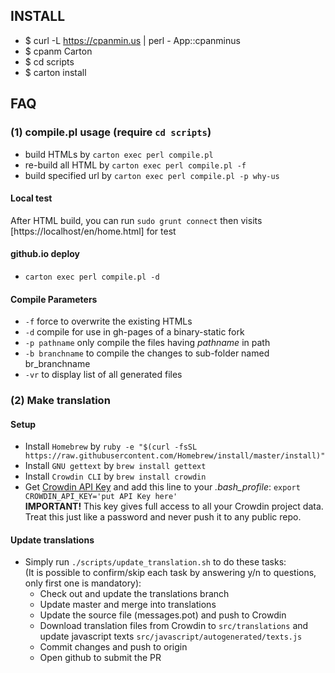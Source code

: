 ## INSTALL

* $ curl -L https://cpanmin.us | perl - App::cpanminus
* $ cpanm Carton
* $ cd scripts
* $ carton install

## FAQ

### (1) compile.pl usage (require `cd scripts`)

 * build HTMLs by `carton exec perl compile.pl`
 * re-build all HTML by `carton exec perl compile.pl -f`
 * build specified url by `carton exec perl compile.pl -p why-us`

#### Local test

After HTML build, you can run `sudo grunt connect` then visits [https://localhost/en/home.html] for test

#### github.io deploy

* `carton exec perl compile.pl -d`


#### Compile Parameters

* `-f` force to overwrite the existing HTMLs
* `-d` compile for use in gh-pages of a binary-static fork
* `-p pathname` only compile the files having *pathname* in path
* `-b branchname` to compile the changes to sub-folder named br_branchname
* `-vr` to display list of all generated files

### (2) Make translation

#### Setup
* Install `Homebrew` by `ruby -e "$(curl -fsSL https://raw.githubusercontent.com/Homebrew/install/master/install)"`
* Install `GNU gettext` by `brew install gettext`
* Install `Crowdin CLI` by `brew install crowdin`
* Get [Crowdin API Key](https://crowdin.com/project/binary-static/settings#api) and add this line to your _.bash_profile_: `export CROWDIN_API_KEY='put API Key here'`<br/>
**IMPORTANT!** This key gives full access to all your Crowdin project data. Treat this just like a password and never push it to any public repo.

#### Update translations
* Simply run `./scripts/update_translation.sh` to do these tasks:<br/>
(It is possible to confirm/skip each task by answering y/n to questions, only first one is mandatory):
  * Check out and update the translations branch
  * Update master and merge into translations
  * Update the source file (messages.pot) and push to Crowdin
  * Download translation files from Crowdin to `src/translations` and update javascript texts `src/javascript/autogenerated/texts.js`
  * Commit changes and push to origin
  * Open github to submit the PR
